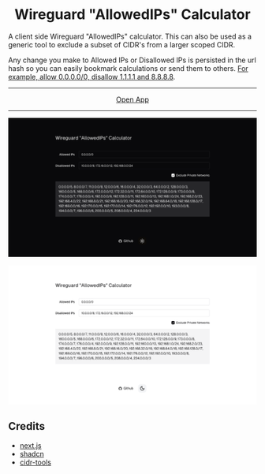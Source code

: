 
<h1 align="center">Wireguard "AllowedIPs" Calculator</h1>

A client side Wireguard "AllowedIPs" calculator. This can also be used as a generic tool to exclude a subset of CIDR's from a larger scoped CIDR.

Any change you make to Allowed IPs or Disallowed IPs is persisted in the url hash so you can easily bookmark calculations or send them to others. [For example, allow 0.0.0.0/0, disallow 1.1.1.1 and 8.8.8.8](https://tim-crisp.github.io/wireguard-allowed-ips-calculator#%7B%22allowedIps%22%3A%220.0.0.0%2F0%22%2C%22disallowedIps%22%3A%221.1.1.1%2C%208.8.8.8%22%7D).

---

<div align="center">
  <a href="https://tim-crisp.github.io/wireguard-allowed-ips-calculator">Open App</a>
</div>

---

![dark-mode](public/app-dark.png)

![light-mode](public/app-light.png)

## Credits

- [next.js](https://github.com/vercel/next.js)
- [shadcn](https://github.com/shadcn-ui/ui)
- [cidr-tools](https://github.com/silverwind/cidr-tools)
